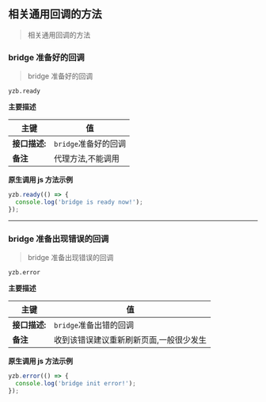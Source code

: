 ## 相关通用回调的方法

> 相关通用回调的方法

### bridge 准备好的回调

> bridge 准备好的回调

`yzb.ready`

**主要描述**

| 主键          | 值                   |
| ------------- | -------------------- |
| **接口描述:** | `bridge`准备好的回调 |
| **备注**      | 代理方法,不能调用    |

**原生调用 js 方法示例**

```javascript
yzb.ready(() => {
  console.log('bridge is ready now!');
});
```

---

### bridge 准备出现错误的回调

> bridge 准备出现错误的回调

`yzb.error`

**主要描述**

| 主键          | 值                                      |
| ------------- | --------------------------------------- |
| **接口描述:** | `bridge`准备出错的回调                  |
| **备注**      | 收到该错误建议重新刷新页面,一般很少发生 |

**原生调用 js 方法示例**

```javascript
yzb.error(() => {
  console.log('bridge init error!');
});
```
